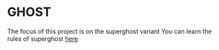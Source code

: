 # GHOST
The focus of this project is on the superghost variant
You can learn the rules of superghost [here](https://en.wikipedia.org/wiki/Ghost_(game)#Variants)
